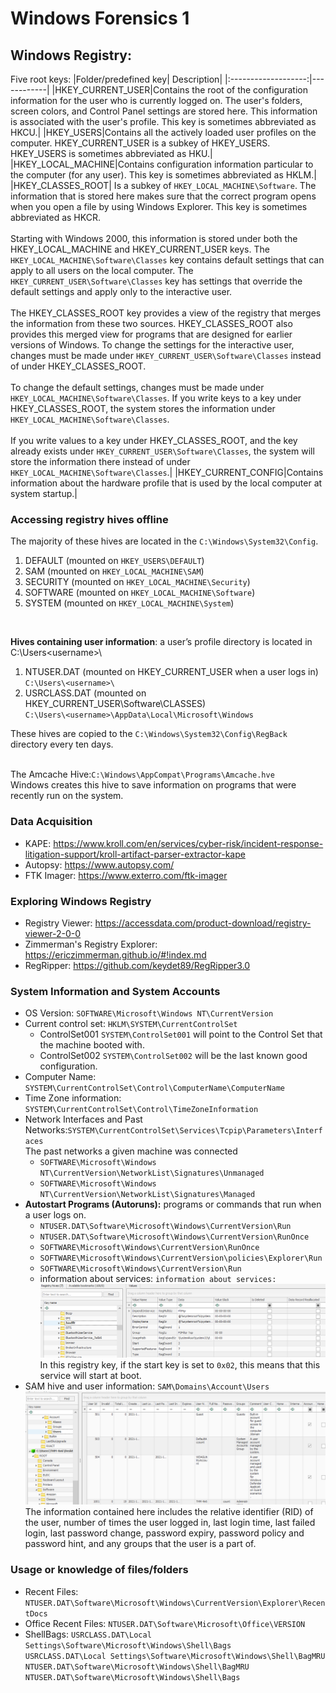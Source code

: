 # Windows Forensics 1

## Windows Registry:
Five root keys:
|Folder/predefined key|	Description|
|:-------------------:|------------|
|HKEY_CURRENT_USER|Contains the root of the configuration information for the user who is currently logged on. The user's folders, screen colors, and Control Panel settings are stored here. This information is associated with the user's profile. This key is sometimes abbreviated as HKCU.|
|HKEY_USERS|Contains all the actively loaded user profiles on the computer. HKEY_CURRENT_USER is a subkey of HKEY_USERS. HKEY_USERS is sometimes abbreviated as HKU.|
|HKEY_LOCAL_MACHINE|Contains configuration information particular to the computer (for any user). This key is sometimes abbreviated as HKLM.|
|HKEY_CLASSES_ROOT| Is a subkey of `HKEY_LOCAL_MACHINE\Software`. The information that is stored here makes sure that the correct program opens when you open a file by using Windows Explorer. This key is sometimes abbreviated as HKCR.<br><br>Starting with Windows 2000, this information is stored under both the HKEY_LOCAL_MACHINE and HKEY_CURRENT_USER keys. The `HKEY_LOCAL_MACHINE\Software\Classes` key contains default settings that can apply to all users on the local computer. The `HKEY_CURRENT_USER\Software\Classes` key has settings that override the default settings and apply only to the interactive user.<br><br>The HKEY_CLASSES_ROOT key provides a view of the registry that merges the information from these two sources. HKEY_CLASSES_ROOT also provides this merged view for programs that are designed for earlier versions of Windows. To change the settings for the interactive user, changes must be made under `HKEY_CURRENT_USER\Software\Classes` instead of under HKEY_CLASSES_ROOT.<br><br>To change the default settings, changes must be made under `HKEY_LOCAL_MACHINE\Software\Classes`. If you write keys to a key under HKEY_CLASSES_ROOT, the system stores the information under `HKEY_LOCAL_MACHINE\Software\Classes`.<br><br>If you write values to a key under HKEY_CLASSES_ROOT, and the key already exists under `HKEY_CURRENT_USER\Software\Classes`, the system will store the information there instead of under `HKEY_LOCAL_MACHINE\Software\Classes`.|
|HKEY_CURRENT_CONFIG|Contains information about the hardware profile that is used by the local computer at system startup.|  

### Accessing registry hives offline
The majority of these hives are located in the `C:\Windows\System32\Config`.  
1. DEFAULT (mounted on `HKEY_USERS\DEFAULT`)
2. SAM (mounted on `HKEY_LOCAL_MACHINE\SAM`)
3. SECURITY (mounted on `HKEY_LOCAL_MACHINE\Security`)
4. SOFTWARE (mounted on `HKEY_LOCAL_MACHINE\Software`)
5. SYSTEM (mounted on `HKEY_LOCAL_MACHINE\System`)  
<br>

**Hives containing user information**: a user’s profile directory is located in C:\Users\<username>\  
1. NTUSER.DAT (mounted on HKEY_CURRENT_USER when a user logs in)  
    `C:\Users\<username>\`
2. USRCLASS.DAT (mounted on HKEY_CURRENT_USER\Software\CLASSES)  
    `C:\Users\<username>\AppData\Local\Microsoft\Windows`

These hives are copied to the `C:\Windows\System32\Config\RegBack` directory every ten days.  
<br>

The Amcache Hive:`C:\Windows\AppCompat\Programs\Amcache.hve`  
Windows creates this hive to save information on programs that were recently run on the system.  

### Data Acquisition
- KAPE: https://www.kroll.com/en/services/cyber-risk/incident-response-litigation-support/kroll-artifact-parser-extractor-kape  
- Autopsy: https://www.autopsy.com/
- FTK Imager: https://www.exterro.com/ftk-imager   

### Exploring Windows Registry
- Registry Viewer: https://accessdata.com/product-download/registry-viewer-2-0-0
- Zimmerman's Registry Explorer: https://ericzimmerman.github.io/#!index.md
- RegRipper: https://github.com/keydet89/RegRipper3.0

### System Information and System Accounts
- OS Version: `SOFTWARE\Microsoft\Windows NT\CurrentVersion`
- Current control set: `HKLM\SYSTEM\CurrentControlSet`
    - ControlSet001 `SYSTEM\ControlSet001` will point to the Control Set that the machine booted with.
    - ControlSet002 `SYSTEM\ControlSet002` will be the last known good configuration.
- Computer Name: `SYSTEM\CurrentControlSet\Control\ComputerName\ComputerName`
- Time Zone information: `SYSTEM\CurrentControlSet\Control\TimeZoneInformation`
- Network Interfaces and Past Networks:`SYSTEM\CurrentControlSet\Services\Tcpip\Parameters\Interfaces`  
    The past networks a given machine was connected
    - `SOFTWARE\Microsoft\Windows NT\CurrentVersion\NetworkList\Signatures\Unmanaged`
    - `SOFTWARE\Microsoft\Windows NT\CurrentVersion\NetworkList\Signatures\Managed`
- **Autostart Programs (Autoruns):** programs or commands that run when a user logs on.  
    - `NTUSER.DAT\Software\Microsoft\Windows\CurrentVersion\Run`
    - `NTUSER.DAT\Software\Microsoft\Windows\CurrentVersion\RunOnce`
    - `SOFTWARE\Microsoft\Windows\CurrentVersion\RunOnce`
    - `SOFTWARE\Microsoft\Windows\CurrentVersion\policies\Explorer\Run`
    - `SOFTWARE\Microsoft\Windows\CurrentVersion\Run`
    - information about services: `information about services:`  
        <img src="https://github.com/nkn-ctrl/pushtest/blob/main/windows_reg_start.png" width="700"><br>
        In this registry key, if the start key is set to `0x02`, this means that this service will start at boot.
- SAM hive and user information: `SAM\Domains\Account\Users`
    <img src="https://github.com/nkn-ctrl/pushtest/blob/main/windows_reg_sam.png" width="700"><br>
    The information contained here includes the relative identifier (RID) of the user, number of times the user logged in, last login time, last failed login, last password change, password expiry, password policy and password hint, and any groups that the user is a part of.   

### Usage or knowledge of files/folders
- Recent Files: `NTUSER.DAT\Software\Microsoft\Windows\CurrentVersion\Explorer\RecentDocs`
- Office Recent Files: `NTUSER.DAT\Software\Microsoft\Office\VERSION`  
- ShellBags: `USRCLASS.DAT\Local Settings\Software\Microsoft\Windows\Shell\Bags`  
            `USRCLASS.DAT\Local Settings\Software\Microsoft\Windows\Shell\BagMRU`  
            `NTUSER.DAT\Software\Microsoft\Windows\Shell\BagMRU`  
            `NTUSER.DAT\Software\Microsoft\Windows\Shell\Bags`  


